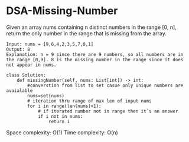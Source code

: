# DSA-Missing-Number
Given an array nums containing n distinct numbers in the range [0, n], return the only number in the range that is missing from the array.

```
Input: nums = [9,6,4,2,3,5,7,0,1]
Output: 8
Explanation: n = 9 since there are 9 numbers, so all numbers are in the range [0,9]. 8 is the missing number in the range since it does not appear in nums.
```
```
class Solution:
    def missingNumber(self, nums: List[int]) -> int:
        #converstion from list to set casue only unique numbers are avaialable
        nums=set(nums)
        # iteration thru range of max len of input nums
        for i in range(len(nums)+1):
            # if iterated number not in range then it`s an answer
            if i not in nums:
                return i
```
Space complexity: O(1)
Time complexity: O(n)
